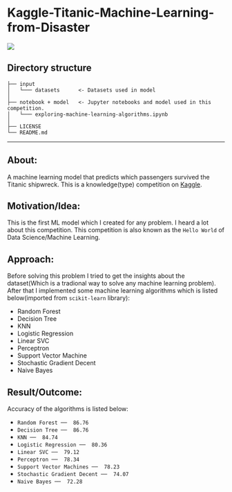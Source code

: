 # Kaggle-Titanic-Machine-Learning-from-Disaster

![](https://media.nationalgeographic.org/assets/photos/000/273/27302.jpg)


Directory structure
------------
     
    ├── input
    │   └─── datasets      <- Datasets used in model
    │
    ├── notebook + model   <- Jupyter notebooks and model used in this competition. 
    │   └─── exploring-machine-learning-algorithms.ipynb     
    │
    ├── LICENSE
    └── README.md   
--------


## About:
A machine learning model that predicts which passengers survived the Titanic shipwreck. This is a knowledge(type) competition on [Kaggle](https://www.kaggle.com/c/titanic).


## Motivation/Idea:
This is the first ML model which I created for any problem. I heard a lot  about this competition. This competition is also known as the `Hello World` of Data Science/Machine Learning.

## Approach:

Before solving this problem I tried to get the insights about the dataset(Which is a tradional way to solve any machine learning problem). After that I implemented some machine learning algorithms which is listed below(imported from `scikit-learn` library):
- Random Forest
- Decision Tree
- KNN
- Logistic Regression
- Linear SVC
- Perceptron
- Support Vector Machine
- Stochastic Gradient Decent
- Naive Bayes

## Result/Outcome:

Accuracy of the algorithms is listed below:

- `Random Forest ──  86.76`
- `Decision Tree ──  86.76`
- `KNN ──  84.74`
- `Logistic Regression ──  80.36`
- `Linear SVC ──  79.12`
- `Perceptron ──  78.34`
- `Support Vector Machines ──  78.23`
- `Stochastic Gradient Decent ──  74.07`
- `Naive Bayes ──  72.28`


